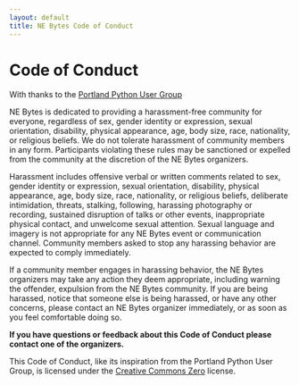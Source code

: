 ```yaml
---
layout: default
title: NE Bytes Code of Conduct
---
```

# Code of Conduct 

With thanks to the [Portland Python User Group](https://www.meetup.com/pdxpython/pages/12061872/Code_of_Conduct/)

NE Bytes is dedicated to providing a harassment-free community for everyone, regardless of sex, gender identity or 
expression, sexual orientation, disability, physical appearance, age, body size, race, nationality, or religious 
beliefs. We do not tolerate harassment of community members in any form. Participants violating these rules may be 
sanctioned or expelled from the community at the discretion of the NE Bytes organizers.

Harassment includes offensive verbal or written comments related to sex, gender identity or expression, sexual 
orientation, disability, physical appearance, age, body size, race, nationality, or religious beliefs, deliberate 
intimidation, threats, stalking, following, harassing photography or recording, sustained disruption of talks or 
other events, inappropriate physical contact, and unwelcome sexual attention. Sexual language and imagery is not 
appropriate for any NE Bytes event or communication channel. Community members asked to stop any harassing behavior 
are expected to comply immediately.

If a community member engages in harassing behavior, the NE Bytes organizers may take any action they deem appropriate, 
including warning the offender, expulsion from the NE Bytes community. If you are being harassed, notice that someone 
else is being harassed, or have any other concerns, please contact an NE Bytes organizer immediately, or as soon as you 
feel comfortable doing so.

**If you have questions or feedback about this Code of Conduct please contact one of the organizers.**

This Code of Conduct, like its inspiration from the Portland Python User Group, is licensed 
under the [Creative Commons Zero](https://creativecommons.org/choose/zero/) license.

